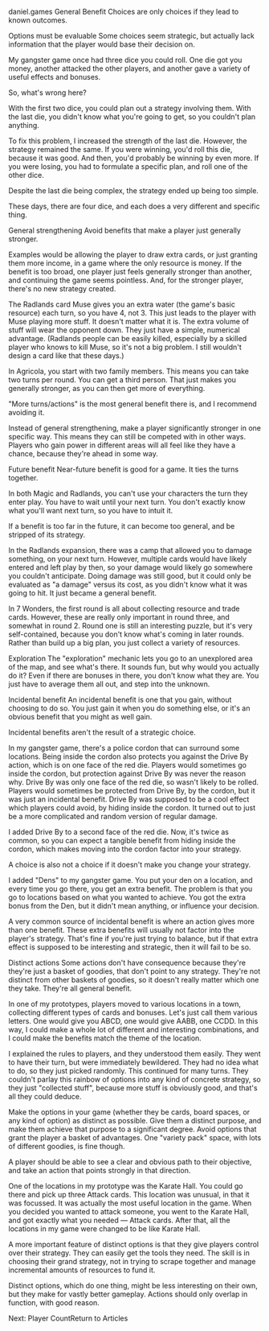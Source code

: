 daniel.games
General Benefit
Choices are only choices if they lead to known outcomes.

Options must be evaluable
Some choices seem strategic, but actually lack information that the player would base their decision on.

My gangster game once had three dice you could roll. One die got you money, another attacked the other players, and another gave a variety of useful effects and bonuses.

So, what's wrong here?

With the first two dice, you could plan out a strategy involving them. With the last die, you didn't know what you're going to get, so you couldn't plan anything.

To fix this problem, I increased the strength of the last die. However, the strategy remained the same. If you were winning, you'd roll this die, because it was good. And then, you'd probably be winning by even more. If you were losing, you had to formulate a specific plan, and roll one of the other dice.

Despite the last die being complex, the strategy ended up being too simple.

These days, there are four dice, and each does a very different and specific thing.

General strengthening
Avoid benefits that make a player just generally stronger.

Examples would be allowing the player to draw extra cards, or just granting them more income, in a game where the only resource is money. If the benefit is too broad, one player just feels generally stronger than another, and continuing the game seems pointless. And, for the stronger player, there's no new strategy created. 

The Radlands card Muse gives you an extra water (the game's basic resource) each turn, so you have 4, not 3. This just leads to the player with Muse playing more stuff. It doesn't matter what it is. The extra volume of stuff will wear the opponent down. They just have a simple, numerical advantage. (Radlands people can be easily killed, especially by a skilled player who knows to kill Muse, so it's not a big problem. I still wouldn't design a card like that these days.)

In Agricola, you start with two family members. This means you can take two turns per round. You can get a third person. That just makes you generally stronger, as you can then get more of everything.

"More turns/actions" is the most general benefit there is, and I recommend avoiding it.

Instead of general strengthening, make a player significantly stronger in one specific way. This means they can still be competed with in other ways. Players who gain power in different areas will all feel like they have a chance, because they're ahead in some way.

Future benefit
Near-future benefit is good for a game. It ties the turns together.

In both Magic and Radlands, you can't use your characters the turn they enter play. You have to wait until your next turn. You don't exactly know what you'll want next turn, so you have to intuit it.

If a benefit is too far in the future, it can become too general, and be stripped of its strategy.

In the Radlands expansion, there was a camp that allowed you to damage something, on your next turn. However, multiple cards would have likely entered and left play by then, so your damage would likely go somewhere you couldn't anticipate. Doing damage was still good, but it could only be evaluated as "a damage" versus its cost, as you didn't know what it was going to hit. It just became a general benefit.

In 7 Wonders, the first round is all about collecting resource and trade cards. However, these are really only important in round three, and somewhat in round 2. Round one is still an interesting puzzle, but it's very self-contained, because you don't know what's coming in later rounds. Rather than build up a big plan, you just collect a variety of resources.

Exploration
The "exploration" mechanic lets you go to an unexplored area of the map, and see what's there. It sounds fun, but why would you actually do it? Even if there are bonuses in there, you don't know what they are. You just have to average them all out, and step into the unknown.

Incidental benefit
An incidental benefit is one that you gain, without choosing to do so. You just gain it when you do something else, or it's an obvious benefit that you might as well gain.

Incidental benefits aren't the result of a strategic choice.

In my gangster game, there's a police cordon that can surround some locations. Being inside the cordon also protects you against the Drive By action, which is on one face of the red die. Players would sometimes go inside the cordon, but protection against Drive By was never the reason why. Drive By was only one face of the red die, so wasn't likely to be rolled. Players would sometimes be protected from Drive By, by the cordon, but it was just an incidental benefit. Drive By was supposed to be a cool effect which players could avoid, by hiding inside the cordon. It turned out to just be a more complicated and random version of regular damage.

I added Drive By to a second face of the red die. Now, it's twice as common, so you can expect a tangible benefit from hiding inside the cordon, which makes moving into the cordon factor into your strategy.

A choice is also not a choice if it doesn't make you change your strategy.

I added "Dens" to my gangster game. You put your den on a location, and every time you go there, you get an extra benefit. The problem is that you go to locations based on what you wanted to achieve. You got the extra bonus from the Den, but it didn't mean anything, or influence your decision.

A very common source of incidental benefit is where an action gives more than one benefit. These extra benefits will usually not factor into the player's strategy. That's fine if you're just trying to balance, but if that extra effect is supposed to be interesting and strategic, then it will fail to be so.

Distinct actions
Some actions don't have consequence because they're they're just a basket of goodies, that don't point to any strategy. They're not distinct from other baskets of goodies, so it doesn't really matter which one they take. They're all general benefit.

In one of my prototypes, players moved to various locations in a town, collecting different types of cards and bonuses. Let's just call them various letters. One would give you ABCD, one would give AABB, one CCDD. In this way, I could make a whole lot of different and interesting combinations, and I could make the benefits match the theme of the location.

I explained the rules to players, and they understood them easily. They went to have their turn, but were immediately bewildered. They had no idea what to do, so they just picked randomly. This continued for many turns. They couldn't parlay this rainbow of options into any kind of concrete strategy, so they just "collected stuff", because more stuff is obviously good, and that's all they could deduce.

Make the options in your game (whether they be cards, board spaces, or any kind of option) as distinct as possible. Give them a distinct purpose, and make them achieve that purpose to a significant degree. Avoid options that grant the player a basket of advantages. One "variety pack" space, with lots of different goodies, is fine though.

A player should be able to see a clear and obvious path to their objective, and take an action that points strongly in that direction.

One of the locations in my prototype was the Karate Hall. You could go there and pick up three Attack cards. This location was unusual, in that it was focussed. It was actually the most useful location in the game. When you decided you wanted to attack someone, you went to the Karate Hall, and got exactly what you needed — Attack cards. After that, all the locations in my game were changed to be like Karate Hall.

A more important feature of distinct options is that they give players control over their strategy. They can easily get the tools they need. The skill is in choosing their grand strategy, not in trying to scrape together and manage incremental amounts of resources to fund it.

Distinct options, which do one thing, might be less interesting on their own, but they make for vastly better gameplay. Actions should only overlap in function, with good reason.

Next: Player CountReturn to Articles